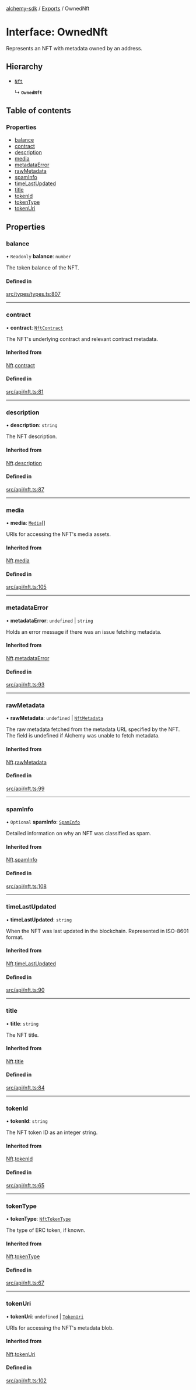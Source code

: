 [alchemy-sdk](../README.md) / [Exports](../modules.md) / OwnedNft

# Interface: OwnedNft

Represents an NFT with metadata owned by an address.

## Hierarchy

- [`Nft`](Nft.md)

  ↳ **`OwnedNft`**

## Table of contents

### Properties

- [balance](OwnedNft.md#balance)
- [contract](OwnedNft.md#contract)
- [description](OwnedNft.md#description)
- [media](OwnedNft.md#media)
- [metadataError](OwnedNft.md#metadataerror)
- [rawMetadata](OwnedNft.md#rawmetadata)
- [spamInfo](OwnedNft.md#spaminfo)
- [timeLastUpdated](OwnedNft.md#timelastupdated)
- [title](OwnedNft.md#title)
- [tokenId](OwnedNft.md#tokenid)
- [tokenType](OwnedNft.md#tokentype)
- [tokenUri](OwnedNft.md#tokenuri)

## Properties

### balance

• `Readonly` **balance**: `number`

The token balance of the NFT.

#### Defined in

[src/types/types.ts:807](https://github.com/alchemyplatform/alchemy-sdk-js/blob/f2b072e/src/types/types.ts#L807)

___

### contract

• **contract**: [`NftContract`](NftContract.md)

The NFT's underlying contract and relevant contract metadata.

#### Inherited from

[Nft](Nft.md).[contract](Nft.md#contract)

#### Defined in

[src/api/nft.ts:81](https://github.com/alchemyplatform/alchemy-sdk-js/blob/f2b072e/src/api/nft.ts#L81)

___

### description

• **description**: `string`

The NFT description.

#### Inherited from

[Nft](Nft.md).[description](Nft.md#description)

#### Defined in

[src/api/nft.ts:87](https://github.com/alchemyplatform/alchemy-sdk-js/blob/f2b072e/src/api/nft.ts#L87)

___

### media

• **media**: [`Media`](Media.md)[]

URIs for accessing the NFT's media assets.

#### Inherited from

[Nft](Nft.md).[media](Nft.md#media)

#### Defined in

[src/api/nft.ts:105](https://github.com/alchemyplatform/alchemy-sdk-js/blob/f2b072e/src/api/nft.ts#L105)

___

### metadataError

• **metadataError**: `undefined` \| `string`

Holds an error message if there was an issue fetching metadata.

#### Inherited from

[Nft](Nft.md).[metadataError](Nft.md#metadataerror)

#### Defined in

[src/api/nft.ts:93](https://github.com/alchemyplatform/alchemy-sdk-js/blob/f2b072e/src/api/nft.ts#L93)

___

### rawMetadata

• **rawMetadata**: `undefined` \| [`NftMetadata`](NftMetadata.md)

The raw metadata fetched from the metadata URL specified by the NFT. The
field is undefined if Alchemy was unable to fetch metadata.

#### Inherited from

[Nft](Nft.md).[rawMetadata](Nft.md#rawmetadata)

#### Defined in

[src/api/nft.ts:99](https://github.com/alchemyplatform/alchemy-sdk-js/blob/f2b072e/src/api/nft.ts#L99)

___

### spamInfo

• `Optional` **spamInfo**: [`SpamInfo`](SpamInfo.md)

Detailed information on why an NFT was classified as spam.

#### Inherited from

[Nft](Nft.md).[spamInfo](Nft.md#spaminfo)

#### Defined in

[src/api/nft.ts:108](https://github.com/alchemyplatform/alchemy-sdk-js/blob/f2b072e/src/api/nft.ts#L108)

___

### timeLastUpdated

• **timeLastUpdated**: `string`

When the NFT was last updated in the blockchain. Represented in ISO-8601 format.

#### Inherited from

[Nft](Nft.md).[timeLastUpdated](Nft.md#timelastupdated)

#### Defined in

[src/api/nft.ts:90](https://github.com/alchemyplatform/alchemy-sdk-js/blob/f2b072e/src/api/nft.ts#L90)

___

### title

• **title**: `string`

The NFT title.

#### Inherited from

[Nft](Nft.md).[title](Nft.md#title)

#### Defined in

[src/api/nft.ts:84](https://github.com/alchemyplatform/alchemy-sdk-js/blob/f2b072e/src/api/nft.ts#L84)

___

### tokenId

• **tokenId**: `string`

The NFT token ID as an integer string.

#### Inherited from

[Nft](Nft.md).[tokenId](Nft.md#tokenid)

#### Defined in

[src/api/nft.ts:65](https://github.com/alchemyplatform/alchemy-sdk-js/blob/f2b072e/src/api/nft.ts#L65)

___

### tokenType

• **tokenType**: [`NftTokenType`](../enums/NftTokenType.md)

The type of ERC token, if known.

#### Inherited from

[Nft](Nft.md).[tokenType](Nft.md#tokentype)

#### Defined in

[src/api/nft.ts:67](https://github.com/alchemyplatform/alchemy-sdk-js/blob/f2b072e/src/api/nft.ts#L67)

___

### tokenUri

• **tokenUri**: `undefined` \| [`TokenUri`](TokenUri.md)

URIs for accessing the NFT's metadata blob.

#### Inherited from

[Nft](Nft.md).[tokenUri](Nft.md#tokenuri)

#### Defined in

[src/api/nft.ts:102](https://github.com/alchemyplatform/alchemy-sdk-js/blob/f2b072e/src/api/nft.ts#L102)
